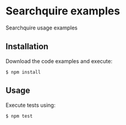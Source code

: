 # Searchquire examples

Searchquire usage examples

## Installation

Download the code examples and execute:

```shell
$ npm install
```

## Usage

Execute tests using:

```shell
$ npm test
```
